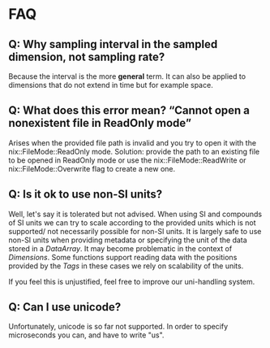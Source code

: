 # FAQ

## Q: Why sampling interval in the sampled dimension, not sampling rate?
Because the interval is the more **general** term. It can also be
applied to dimensions that do not extend in time but for example
space.

## Q: What does this error mean? “Cannot open a nonexistent file in ReadOnly mode”
Arises when the provided file path is invalid and you try to open it
with the nix::FileMode::ReadOnly mode. Solution: provide the path to
an existing file to be opened in ReadOnly mode or use the
nix::FileMode::ReadWrite or nix::FileMode::Overwrite flag to create a
new one.

## Q: Is it ok to use non-SI units?
Well, let's say it is tolerated but not advised.  When using SI and
compounds of SI units we can try to scale according to the provided
units which is not supported/ not necessarily possible for non-SI
units. It is largely safe to use non-SI units when providing metadata
or specifying the unit of the data stored in a *DataArray*. It may
become problematic in the context of *Dimensions*. Some functions
support reading data with the positions provided by the *Tags* in
these cases we rely on scalability of the units.

If you feel this is unjustified, feel free to improve our uni-handling
system.

## Q: Can I use unicode?
Unfortunately, unicode is so far not supported. In order to specify
microseconds you can, and have to write "us".
